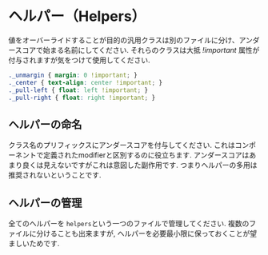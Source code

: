# ヘルパー（Helpers）

値をオーバーライドすることが目的の汎用クラスは別のファイルに分け、アンダースコアで始まる名前にしてください. それらのクラスは大抵 _!important_ 属性が付与されますが気をつけて使用してください. 

```css
._unmargin { margin: 0 !important; }
._center { text-align: center !important; }
._pull-left { float: left !important; }
._pull-right { float: right !important; }
```

## ヘルパーの命名

クラス名のプリフィックスにアンダースコアを付与してください. これはコンポーネントで定義されたmodifierと区別するのに役立ちます. アンダースコアはあまり良くは見えないですがこれは意図した副作用です. つまりヘルパーの多用は推奨されないということです.

## ヘルパーの管理

全てのヘルパーを `helpers`という一つのファイルで管理してください. 複数のファイルに分けることも出来ますが, ヘルパーを必要最小限に保っておくことが望ましいためです.



